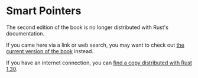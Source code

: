 # Smart Pointers

The second edition of the book is no longer distributed with Rust's documentation.

If you came here via a link or web search, you may want to check out [the current version of the book](../ch15-00-smart-pointers.html) instead.

If you have an internet connection, you can [find a copy distributed with Rust 1.30](https://doc.rust-lang.org/1.30.0/book/second-edition/ch15-00-smart-pointers.html).